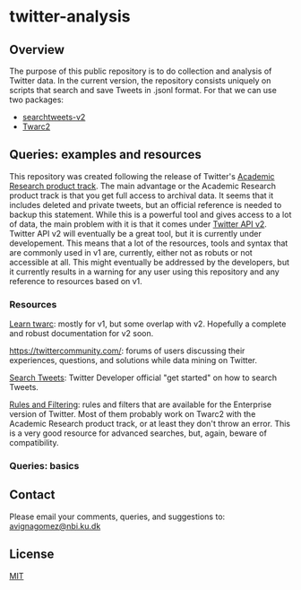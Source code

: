 # twitter-analysis

## Overview
The purpose of this public repository is to do collection and analysis of Twitter data.
In the current version, the repository consists uniquely on scripts that search and save Tweets in .jsonl format. 
For that we can use two packages:
  - [searchtweets-v2](https://pypi.org/project/searchtweets-v2/)
  - [Twarc2](https://twarc-project.readthedocs.io/en/latest/twarc2/)

## Queries: examples and resources
This repository was created following the release of Twitter's [Academic Research product track](https://developer.twitter.com/en/solutions/academic-research).
The main advantage or the Academic Research product track is that you get full access to archival data. 
It seems that it includes deleted and private tweets, but an official reference is needed to backup this statement.
While this is a powerful tool and gives access to a lot of data, the main problem with it is that it comes under [Twitter API v2](https://developer.twitter.com/en/docs/twitter-api/early-access).
Twitter API v2 will eventually be a great tool, but it is currently under developement.
This means that a lot of the resources, tools and syntax that are commonly used in v1 are, currently, either not as robuts or not accessible at all.
This might eventually be addressed by the developers, but it currently results in a warning for any user using this repository and any reference to resources based on v1.

### Resources
[Learn twarc](https://scholarslab.github.io/learn-twarc/): mostly for v1, but some overlap with v2. Hopefully a complete and robust documentation for v2 soon.

https://twittercommunity.com/: forums of users discussing their experiences, questions, and solutions while data mining on Twitter.

[Search Tweets](https://developer.twitter.com/en/docs/twitter-api/tweets/search/introduction): Twitter Developer official "get started" on how to search Tweets.

[Rules and Filtering](https://developer.twitter.com/en/docs/twitter-api/enterprise/rules-and-filtering/operators-by-product): rules and filters that are available for the Enterprise version of Twitter. Most of them probably work on Twarc2 with the Academic Research product track, or at least they don't throw an error. This is a very good resource for advanced searches, but, again, beware of compatibility.

### Queries: basics

## Contact
Please email your comments, queries, and suggestions to: avignagomez@nbi.ku.dk

## License
[MIT](https://choosealicense.com/licenses/mit/)
